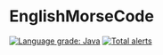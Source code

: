 # EnglishMorseCode
[![Language grade: Java](https://img.shields.io/lgtm/grade/java/g/rubin-labs/EnglishMorseCode.svg?logo=lgtm&logoWidth=18)](https://lgtm.com/projects/g/rubin-labs/EnglishMorseCode/context:java)
[![Total alerts](https://img.shields.io/lgtm/alerts/g/rubin-labs/EnglishMorseCode.svg?logo=lgtm&logoWidth=18)](https://lgtm.com/projects/g/rubin-labs/EnglishMorseCode/alerts/)
